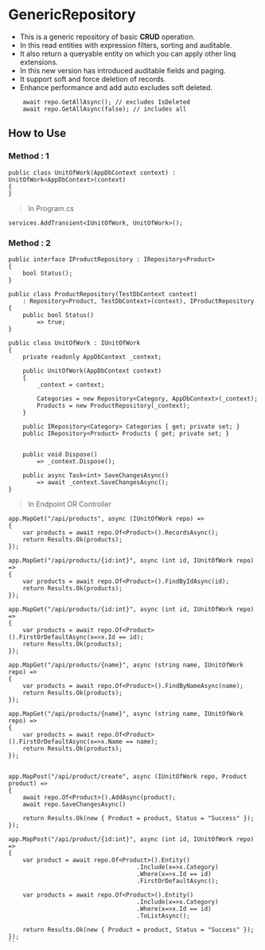 # GenericRepository

- This is a generic repository of basic **CRUD** operation.
- In this read entities with expression filters, sorting and auditable.
- It also return a queryable entity on which you can apply other linq extensions.
- In this new version has introduced auditable fields and paging.
- It support soft and force deletion of records.
- Enhance performance and add auto excludes soft deleted.

```code
    await repo.GetAllAsync(); // excludes IsDeleted
    await repo.GetAllAsync(false); // includes all

```

## How to Use

### Method : 1

```code
public class UnitOfWork(AppDbContext context) : UnitOfWork<AppDbContext>(context)
{
}
```

> In Program.cs

```code
services.AddTransient<IUnitOfWork, UnitOfWork>();
```

### Method : 2

```code
public interface IProductRepository : IRepository<Product>
{
    bool Status();
}

public class ProductRepository(TestDbContext context)
    : Repository<Product, TestDbContext>(context), IProductRepository
{
    public bool Status()
        => true;
}
```

```code
public class UnitOfWork : IUnitOfWork
{
    private readonly AppDbContext _context;

    public UnitOfWork(AppDbContext context)
    {
        _context = context;

        Categories = new Repository<Category, AppDbContext>(_context);
        Products = new ProductRepository(_context);
    }

    public IRepository<Category> Categories { get; private set; }
    public IRepository<Product> Products { get; private set; }


    public void Dispose()
        => _context.Dispose();

    public async Task<int> SaveChangesAsync()
        => await _context.SaveChangesAsync();
}
```

> In Endpoint OR Controller

```code
app.MapGet("/api/products", async (IUnitOfWork repo) =>
{
    var products = await repo.Of<Product>().RecordsAsync();
    return Results.Ok(products);
});

app.MapGet("/api/products/{id:int}", async (int id, IUnitOfWork repo) =>
{
    var products = await repo.Of<Product>().FindByIdAsync(id);
    return Results.Ok(products);
});

app.MapGet("/api/products/{id:int}", async (int id, IUnitOfWork repo) =>
{
    var products = await repo.Of<Product>().FirstOrDefaultAsync(x=>x.Id == id);
    return Results.Ok(products);
});

app.MapGet("/api/products/{name}", async (string name, IUnitOfWork repo) =>
{
    var products = await repo.Of<Product>().FindByNameAsync(name);
    return Results.Ok(products);
});

app.MapGet("/api/products/{name}", async (string name, IUnitOfWork repo) =>
{
    var products = await repo.Of<Product>().FirstOrDefaultAsync(x=>x.Name == name);
    return Results.Ok(products);
});


app.MapPost("/api/product/create", async (IUnitOfWork repo, Product product) =>
{
    await repo.Of<Product>().AddAsync(product);
    await repo.SaveChangesAsync()

    return Results.Ok(new { Product = product, Status = "Success" });
});

app.MapPost("/api/product/{id:int}", async (int id, IUnitOfWork repo) =>
{
    var product = await repo.Of<Product>().Entity()
                                    .Include(x=>x.Category)
                                    .Where(x=>x.Id == id)
                                    .FirstOrDefaultAsync();

    var products = await repo.Of<Product>().Entity()
                                    .Include(x=>x.Category)
                                    .Where(x=>x.Id == id)
                                    .ToListAsync();

    return Results.Ok(new { Product = product, Status = "Success" });
});
``